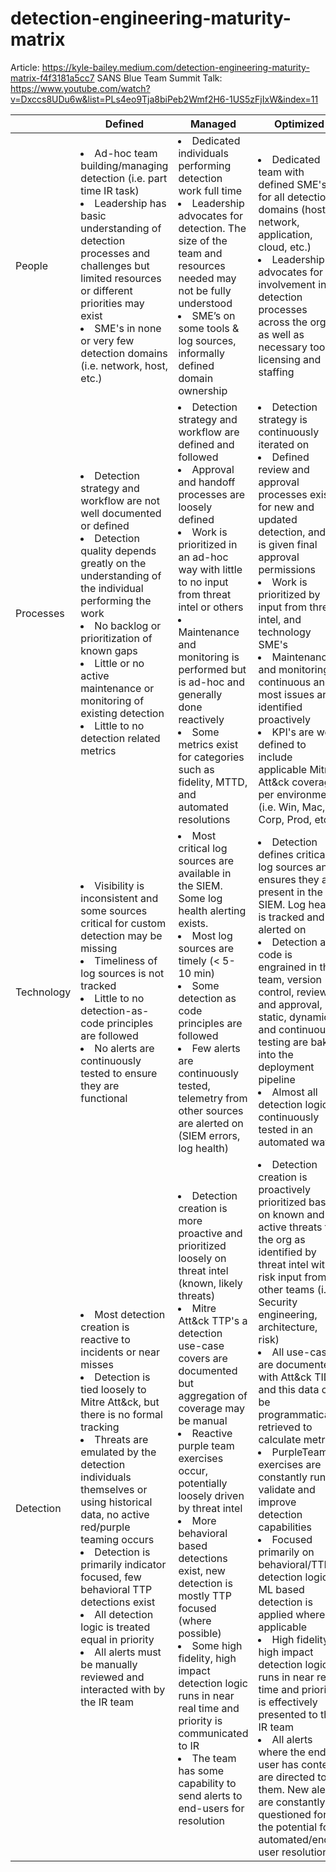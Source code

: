 # detection-engineering-maturity-matrix

Article: https://kyle-bailey.medium.com/detection-engineering-maturity-matrix-f4f3181a5cc7
SANS Blue Team Summit Talk: https://www.youtube.com/watch?v=Dxccs8UDu6w&list=PLs4eo9Tja8biPeb2Wmf2H6-1US5zFjIxW&index=11

|            | Defined                                                                                                                                                                                                                                                                                                                                                                                                                                                                                                | Managed                                                                                                                                                                                                                                                                                                                                                                                                                                                                                                                                                                                                         | Optimized                                                                                                                                                                                                                                                                                                                                                                                                                                                                                                                                                                                                                                                                                                                                                                                                      |
|------------|--------------------------------------------------------------------------------------------------------------------------------------------------------------------------------------------------------------------------------------------------------------------------------------------------------------------------------------------------------------------------------------------------------------------------------------------------------------------------------------------------------|-----------------------------------------------------------------------------------------------------------------------------------------------------------------------------------------------------------------------------------------------------------------------------------------------------------------------------------------------------------------------------------------------------------------------------------------------------------------------------------------------------------------------------------------------------------------------------------------------------------------|----------------------------------------------------------------------------------------------------------------------------------------------------------------------------------------------------------------------------------------------------------------------------------------------------------------------------------------------------------------------------------------------------------------------------------------------------------------------------------------------------------------------------------------------------------------------------------------------------------------------------------------------------------------------------------------------------------------------------------------------------------------------------------------------------------------|
| People     | <li>Ad-hoc team building/managing detection (i.e. part time IR task) <li>Leadership has basic understanding of detection processes and challenges but limited resources or different priorities may exist <li>SME's in none or very few detection domains (i.e. network, host, etc.)                                                                                                                                                                                                               | <li>Dedicated individuals performing detection work full time <li>Leadership advocates for detection. The size of the team and resources needed may not be fully understood <li>SME’s on some tools & log sources, informally defined domain ownership                                                                                                                                                                                                                                                                                                                                                    | <li>Dedicated team with defined SME's for all detection domains (host, network, application, cloud, etc.) <li>Leadership advocates for involvement in detection processes across the org, as well as necessary tools, licensing and staffing                                                                                                                                                                                                                                                                                                                                                                                                                                                                                                                                                                            |
| Processes  | <li>Detection strategy and workflow are not well documented or defined <li>Detection quality depends greatly on the understanding of the individual performing the work <li>No backlog or prioritization of known gaps <li>Little or no active maintenance or monitoring of existing detection <li>Little to no detection related metrics                                                                                                                                                         | <li>Detection strategy and workflow are defined and followed <li>Approval and handoff processes are loosely defined  <li>Work is prioritized in an ad-hoc way with little to no input from threat intel or others <li>Maintenance and monitoring is performed but is ad-hoc and generally done reactively  <li>Some metrics exist for categories such as fidelity, MTTD, and automated resolutions                                                                                                                                                                                                          | <li>Detection strategy is continuously iterated on <li>Defined review and approval processes exist for new and updated detection, and IR is given final approval permissions <li>Work is prioritized by input from threat intel, and technology SME's <li>Maintenance and monitoring is continuous and most issues are identified proactively <li>KPI's are well defined to include applicable Mitre Att&ck coverage per environment (i.e. Win, Mac, Corp, Prod, etc.)                                                                                                                                                                                                                                                                                                                                                  |
| Technology | <li>Visibility is inconsistent and some sources critical for custom detection may be missing <li>Timeliness of log sources is not tracked <li>Little to no detection-as-code principles are followed <li>No alerts are continuously tested to ensure they are functional                                                                                                                                                                                                                          | <li>Most critical log sources are available in the SIEM. Some log health alerting exists. <li>Most log sources are timely (< 5-10 min) <li>Some detection as code principles are followed <li>Few alerts are continuously tested, telemetry from other sources are alerted on (SIEM errors, log health)                                                                                                                                                                                                                                                                                                      | <li>Detection defines critical log sources and ensures they are present in the SIEM. Log health is tracked and alerted on <li>Detection as code is engrained in the team, version control, review and approval, static, dynamic and continuous testing are baked into the deployment pipeline <li>Almost all detection logic is continuously tested in an automated way                                                                                                                                                                                                                                                                                                                                                                                                                                                           |
| Detection  | <li>Most detection creation is reactive to incidents or near misses <li>Detection is tied loosely to Mitre Att&ck, but there is no formal tracking <li>Threats are emulated by the detection individuals themselves or using historical data, no active red/purple teaming occurs <li>Detection is primarily indicator focused, few behavioral TTP detections exist <li>All detection logic is treated equal in priority <li>All alerts must be manually reviewed and interacted with by the IR team | <li>Detection creation is more proactive and prioritized loosely on threat intel (known, likely threats) <li>Mitre Att&ck TTP's a detection use-case covers are documented but aggregation of coverage may be manual <li>Reactive purple team exercises occur, potentially loosely driven by threat intel <li>More behavioral based detections exist, new detection is mostly TTP focused (where possible)  <li>Some high fidelity, high impact detection logic runs in near real time and priority is communicated to IR <li>The team has some capability to send alerts to end-users for resolution | <li>Detection creation is proactively prioritized based on known and active threats to the org as identified by threat intel with risk input from other teams (i.e Security engineering, architecture, risk) <li>All use-cases are documented with Att&ck TID's and this data can be programmatically retrieved to calculate metrics <li>PurpleTeam exercises are constantly run to validate and improve detection capabilities   <li>Focused primarily on behavioral/TTP detection logic. ML based detection is applied where applicable <li>High fidelity, high impact detection logic runs in near real time and priority is effectively presented to the IR team <li>All alerts where the end-user has context are directed to them. New alerts are constantly questioned for the potential for automated/end-user resolution |
